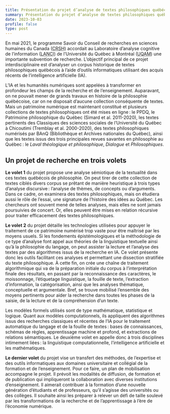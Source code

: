 ```yaml
---
title: Présentation du projet d’analyse de textes philosophiques québécois assistée par ordinateur
summary: Présentation du projet d’analyse de textes philosophiques québécois assistée par ordinateur.
date: 2023-10-03
profile: false
type: post
---
```

En mai 2021, le programme Savoir du Conseil de recherches en sciences humaines du Canada (<abbr title="Conseil de recherches en sciences humaines du Canada">CRSH</abbr>) accordait au Laboratoire d’analyse cognitive de l’information (<abbr title="Laboratoire d’analyse cognitive de l’information">LANCI</abbr>) de l’Université du Québec à Montréal (<abbr title="Université du Québec à Montréal">UQAM</abbr>) une importante subvention de recherche.
L’objectif principal de ce projet interdisciplinaire est d’analyser un corpus historique de textes philosophiques québécois à l’aide d’outils informatiques utilisant des acquis récents de l’intelligence artificielle (IA).

L’IA et les humanités numériques sont appelées à transformer en profondeur les champs de la recherche et de l’enseignement. Auparavant, on ne pouvait mener de grands travaux en histoire de la philosophie québécoise, car on ne disposait d’aucune collection conséquente de textes.
Mais un patrimoine numérique est maintenant constitué et plusieurs collections de textes philosophiques ont été mises en ligne&#x202F;: le PPDQ, le Patrimoine philosophique du Québec (Simard et al. 2011-2020), les textes pertinents des Classiques des sciences sociales de l’Université du Québec à Chicoutimi (Tremblay et al. 2000-2020), des textes philosophiques numérisés par BAnQ (Bibliothèque et Archives nationales du Québec), ainsi que les textes issus des trois principales revues savantes en philosophie au Québec&#x202F;: le *Laval théologique et philosophique*, *Dialogue* et *Philosophiques*.

## Un projet de recherche en trois volets

**Le volet 1** du projet propose une analyse sémiotique de la textualité dans ces textes québécois de philosophie.
On peut tirer de cette collection de textes ciblés divers corpus se prêtant de manière heuristique à trois types d’analyse discursive&#x202F;: l’analyse de thèmes, de concepts ou d’arguments.
Dans ce cadre, on examinera des textes philosophiques, mais on étudiera aussi le rôle de l’essai, une signature de l’histoire des idées au Québec.
Les chercheurs ont souvent mené de telles analyses, mais elles ne sont jamais poursuivies de concert.
Or, elles peuvent être mises en relation récursive pour traiter efficacement des textes philosophiques.

**Le volet 2** du projet détaille les technologies utilisées pour appuyer le traitement de ce patrimoine numérisé trop vaste pour être maîtrisé par les moyens usuels.
Si les fondements épistémologiques et la méthodologie de ce type d’analyse font appel aux théories de la linguistique textuelle ainsi qu’à la philosophie du langage, on peut assister la lecture et l’analyse des textes par des algorithmes issus de la recherche en IA.
Ce volet présente donc les outils facilitant ces analyses et permettant une dissection stratifiée du texte philosophique.
À cette fin, on crée une chaîne de traitement algorithmique qui va de la préparation initiale du corpus à l’interprétation finale des résultats, en passant par la reconnaissance des caractères, le moissonnage, l’étiquetage linguistique, la fouille de texte, l’extraction d’information, la catégorisation, ainsi que les analyses thématique, conceptuelle et argumentale.
Bref, se trouve mobilisé l’ensemble des moyens pertinents pour aider la recherche dans toutes les phases de la saisie, de la lecture et de la compréhension d’un texte.

Les modèles formels utilisés sont de type mathématique, statistique et logique.
Quant aux modèles computationnels, ils appliquent des algorithmes issus des recherches classiques et récentes de l’IA pour le traitement automatique du langage et de la fouille de textes&#x202F;: bases de connaissances, schémas de règles, apprentissage machine et profond, et extractions de relations sémantiques.
Le deuxième volet en appelle donc à trois disciplines intimement liées&#x202F;: la linguistique
computationnelle, l’intelligence artificielle et les mathématiques.

**Le dernier volet** du projet vise un transfert des méthodes, de l’expertise et des outils informatiques aux domaines universitaire et collégial de la formation et de l’enseignement.
Pour ce faire, un plan de mobilisation accompagne le projet.
Il prévoit les modalités de diffusion, de formation et de publication qui impliqueront la collaboration avec diverses institutions d’enseignement.
Il aimerait contribuer à la formation d’une nouvelle génération d’étudiants et de professeurs, qu’il s’agisse des universités ou des collèges. Il souhaite ainsi les préparer à relever un défi de taille soulevé par les transformations de la recherche et de l’apprentissage à l’ère de l’économie numérique.